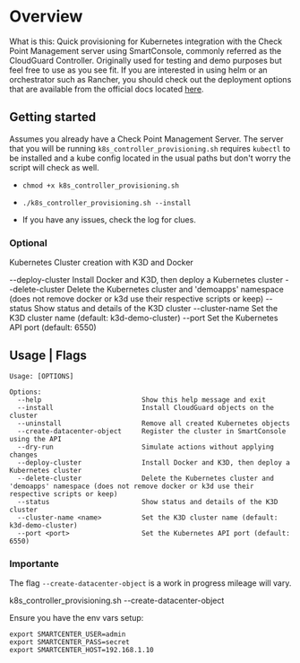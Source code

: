 # Overview
What is this: Quick provisioning for Kubernetes integration with the Check Point Management server using SmartConsole, commonly referred as the CloudGuard Controller. Originally used for testing and demo purposes but feel free to use as you see fit. If you are interested in using helm or an orchestrator such as Rancher, you should check out the deployment options that are available from the official docs located [here](https://sc1.checkpoint.com/documents/R81/WebAdminGuides/EN/CP_R81_CloudGuard_Controller_AdminGuide/Topics-CGRDG/Supported-Data-Centers-Kubernetes.htm).

## Getting started
Assumes you already have a Check Point Management Server. The server that you will be running `k8s_controller_provisioning.sh` requires `kubectl` to be installed and a kube config located in the usual paths but don't worry the script will check as well.

- `chmod +x k8s_controller_provisioning.sh`

- `./k8s_controller_provisioning.sh --install`
- If you have any issues, check the log for clues.

### Optional
Kubernetes Cluster creation with K3D and Docker

  --deploy-cluster               Install Docker and K3D, then deploy a Kubernetes cluster
  --delete-cluster               Delete the Kubernetes cluster and 'demoapps' namespace (does not remove docker or k3d use their respective scripts or keep)
  --status                       Show status and details of the K3D cluster
  --cluster-name <name>          Set the K3D cluster name (default: k3d-demo-cluster)
  --port <port>                  Set the Kubernetes API port (default: 6550)


## Usage | Flags
```
Usage: [OPTIONS]

Options:
  --help                         Show this help message and exit
  --install                      Install CloudGuard objects on the cluster
  --uninstall                    Remove all created Kubernetes objects
  --create-datacenter-object     Register the cluster in SmartConsole using the API
  --dry-run                      Simulate actions without applying changes
  --deploy-cluster               Install Docker and K3D, then deploy a Kubernetes cluster
  --delete-cluster               Delete the Kubernetes cluster and 'demoapps' namespace (does not remove docker or k3d use their respective scripts or keep)
  --status                       Show status and details of the K3D cluster
  --cluster-name <name>          Set the K3D cluster name (default: k3d-demo-cluster)
  --port <port>                  Set the Kubernetes API port (default: 6550)
```
### Importante

The flag `--create-datacenter-object` is a work in progress mileage will vary. 

k8s_controller_provisioning.sh --create-datacenter-object

Ensure you have the env vars setup:
```
export SMARTCENTER_USER=admin
export SMARTCENTER_PASS=secret
export SMARTCENTER_HOST=192.168.1.10
```
